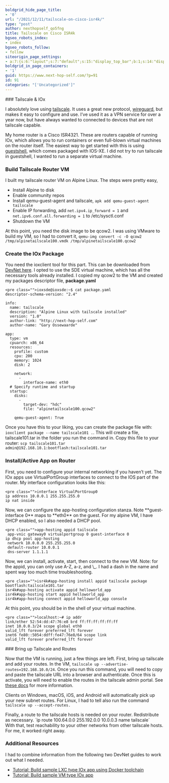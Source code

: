 ```yaml
---
boldgrid_hide_page_title:
- '0'
url: "/2021/12/11/tailscale-on-cisco-isr4k/"
type: "post"
author: nexthopself_qo5fng
title: Tailscale on Cisco ISR4k
bgseo_robots_index:
- index
bgseo_robots_follow:
- follow
siteorigin_page_settings:
- a:7:{s:6:"layout";s:7:"default";s:15:"display_top_bar";b:1;s:14:"display_header";b:1;s:13:"header_margin";b:1;s:10:"page_title";b:1;s:13:"footer_margin";b:1;s:22:"display_footer_widgets";b:1;}
boldgrid_in_page_containers:
- '1'
guid: https://www.next-hop-self.com/?p=91
id: 91
categories: "['Uncategorized']"
---
```


<div class="boldgrid-section"><div class="container"><div class="row"><div class="col-md-12 col-xs-12 col-sm-12">### Tailscale &amp; IOx

I absolutely love using [tailscale](https://tailscale.com/). It uses a great new protocol, [wireguard](https://www.wireguard.com/), but makes it easy to configure and use. I’ve used it as a VPN service for over a year now, but have always wanted to connected to devices that are not tailscale capable.

My home router is a Cisco ISR4321. These are routers capable of running IOx, which allows you to run containers or even full-blown virtual machines on the router itself. The easiest way to get started with this is using [guestshell](https://www.cisco.com/c/en/us/td/docs/ios-xml/ios/prog/configuration/166/b_166_programmability_cg/guest_shell.html), which comes packaged with IOS-XE. I did not try to run tailscale in guestshell, I wanted to run a separate virtual machine.

### Build Tailscale Router VM

I built my tailscale router VM on Alpine Linux. The steps were pretty easy,

- Install Alpine to disk
- Enable community repos
- Install qemu-guest-agent and tailscale, `apk add qemu-guest-agent tailscale`
- Enable IP forwarding, add `net.ipv4.ip_forward = 1` and `net.ipv6.conf.all.forwarding = 1` to /etc/sysctl.conf
- Shutdown the VM

At this point, you need the disk image to be qcow2. I was using VMware to build my VM, so I had to convert it, `qemu-img convert -c -O qcow2 /tmp/alpinetailscale100.vmdk /tmp/alpinetailscale100.qcow2`

### Create the IOx Package

You need the ioxclient tool for this part. This can be downloaded from [DevNet here](https://developer.cisco.com/docs/iox/#!iox-resource-downloads/downloads). I opted to use the SDE virtual machine, which has all the necessary tools already installed. I copied my qcow2 to the VM and created my packages descriptor file, **package.yaml**

```
<pre class="">ioxsde@ioxsde:~$ cat package.yaml
descriptor-schema-version: "2.4"

info:
  name: tailscale
  description: "Alpine Linux with tailscale installed"
  version: "1.0"
  author-link: "http://next-hop-self.com"
  author-name: "Gary Ossewaarde"

app:
  type: vm
  cpuarch: x86_64
  resources:
    profile: custom
    cpu: 200
    memory: 1024
    disk: 2

    network:
      -
        interface-name: eth0
  # Specify runtime and startup
  startup:
    disks:
      -
        target-dev: "hdc"
        file: "alpinetailscale100.qcow2"

    qemu-guest-agent: True
```

Once you have this to your liking, you can create the package file with: `ioxclient package --name tailscale101 .`. This will create a file, tailscale101.tar in the folder you run the command in. Copy this file to your router: `scp tailscale101.tar admin@192.168.10.1:bootflash:tailscale101.tar`

### Install/Active App on Router

First, you need to configure your internal networking if you haven’t yet. The IOx apps use VirtualPortGroup interfaces to connect to the IOS part of the router. My interface configuration looks like this:

```
<pre class="">interface VirtualPortGroup0
ip address 10.0.0.1 255.255.255.0
ip nat inside
```

</div></div></div></div><div class="boldgrid-section"><div class="container"><div class="row"><div class="col-md-12 col-xs-12 col-sm-12">Now, we can configure the app-hosting configuration stanza. Note **guest-interface 0** maps to **eth0** on the guest. For my alpine VM, I have DHCP enabled, so I also needed a DHCP pool.

```
<pre class="">app-hosting appid tailscale
 app-vnic gateway0 virtualportgroup 0 guest-interface 0
ip dhcp pool app-hosting
 network 10.0.0.0 255.255.255.0
 default-router 10.0.0.1
 dns-server 1.1.1.1
```

</div></div></div></div><div class="boldgrid-section"><div class="container"><div class="row"><div class="col-md-12 col-xs-12 col-sm-12">Now, we can install, activate, start, then connect to the new VM. Note: for the appid, you can only use A-Z, a-z, and \_. I had a dash in the name and spent way too much time troubleshooting.

```
<pre class="">isr4k#app-hosting install appid tailscale package bootflash:tailscale101.tar
isr4k#app-hosting activate appid helloworld_app
isr4k#app-hosting start appid helloworld_app
isr4k#app-hosting connect appid helloworld_app console
```

At this point, you should be in the shell of your virtual machine.

```
<pre class="">localhost:~# ip addr
link/ether 52:54:dd:47:76:e8 brd ff:ff:ff:ff:ff:ff
inet 10.0.0.3/24 scope global eth0
valid_lft forever preferred_lft forever
inet6 fe80::5054:ddff:fe47:76e8/64 scope link
valid_lft forever preferred_lft forever
```

</div></div></div></div><div class="boldgrid-section"><div class="container"><div class="row"><div class="col-md-12 col-xs-12 col-sm-12">### Bring up Tailscale and Routes

Now that the VM is running, just a few things are left. First, bring up tailscale and add your routes. In the VM, `tailscale up --advertise-routes=192.168.10.0/24`. Once you run this command, you will need to copy and paste the tailscale URL into a browser and authenticate. Once this is activate, you will need to enable the routes in the tailscale admin portal. See [these docs](https://tailscale.com/kb/1019/subnets/) for more information.

Clients on Windows, macOS, iOS, and Android will automatically pick up your new subnet routes. For Linux, I had to tell also run the command `tailscale up --accept-routes.`

</div></div></div></div><div class="boldgrid-section"><div class="container"><div class="row"><div class="col-md-12 col-xs-12 col-sm-12">Finally, a route to the tailscale hosts is needed on your router. Redistribute as necessary. `ip route 100.64.0.0 255.192.0.0 10.0.0.3 name tailscale`

</div></div></div></div><div class="boldgrid-section"><div class="container"><div class="row"><div class="col-md-12 col-xs-12 col-sm-12">With that, test reachability to your other networks from other tailscale hosts. For me, it worked right away.

### Additional Resources

I had to combine information from the following two DevNet guides to work out what I needed.

- [Tutorial: Build sample LXC type IOx app using Docker toolchain](https://developer.cisco.com/docs/iox/#!tutorial-build-sample-vm-type-iox-app/tutorial-build-sample-vm-type-iox-app)
- [Tutorial: Build sample VM type IOx app](https://developer.cisco.com/docs/iox/#!lxc-workflow/build-docker-image)

</div></div></div></div>